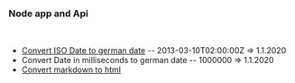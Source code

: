 ### Node app and Api
&nbsp;

- [Convert ISO Date to german date](public/convertdate.html)
    -- 2013-03-10T02:00:00Z => 1.1.2020
- Convert Date in milliseconds to german date
    -- 1000000 => 1.1.2020
- [Convert markdown to html](public/convertmarkdown.html)